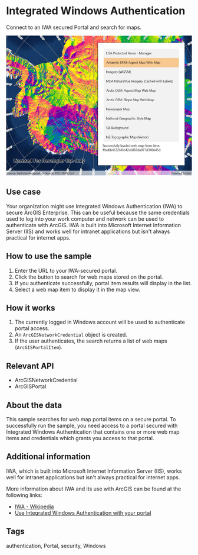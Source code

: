 # Integrated Windows Authentication

Connect to an IWA secured Portal and search for maps.

![Image of integrated windows authentication](IntegratedWindowsAuth.jpg)

## Use case

Your organization might use Integrated Windows Authentication (IWA) to secure ArcGIS Enterprise. This can be useful because the same credentials used to log into your work computer and network can be used to authenticate with ArcGIS. IWA is built into Microsoft Internet Information Server (IIS) and works well for intranet applications but isn't always practical for internet apps.

## How to use the sample

1. Enter the URL to your IWA-secured portal.
2. Click the button to search for web maps stored on the portal.
3. If you authenticate successfully, portal item results will display in the list.
4. Select a web map item to display it in the map view.

## How it works

1. The currently logged in Windows account will be used to authenticate portal access.
2. An `ArcGISNetworkCredential` object is created.
3. If the user authenticates, the search returns a list of web maps (`ArcGISPortalItem`).

## Relevant API

* ArcGISNetworkCredential
* ArcGISPortal

## About the data

This sample searches for web map portal items on a secure portal. To successfully run the sample, you need access to a portal secured with Integrated Windows Authentication that contains one or more web map items and credentials which grants you access to that portal.

## Additional information

IWA, which is built into Microsoft Internet Information Server (IIS), works well for intranet applications but isn't always practical for internet apps.

More information about IWA and its use with ArcGIS can be found at the following links:

* [IWA - Wikipedia](https://en.wikipedia.org/wiki/Integrated_Windows_Authentication)
* [Use Integrated Windows Authentication with your portal](http://enterprise.arcgis.com/en/portal/latest/administer/windows/use-integrated-windows-authentication-with-your-portal.htm)

## Tags

authentication, Portal, security, Windows
